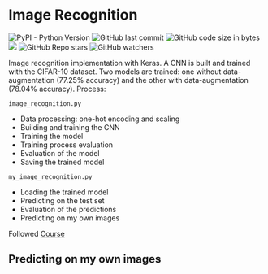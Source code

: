 # Image Recognition

![PyPI - Python Version](https://img.shields.io/pypi/pyversions/tensorflow)
![GitHub last commit](https://img.shields.io/github/last-commit/aritzLizoain/Image-Recognition)
![GitHub code size in bytes](https://img.shields.io/github/languages/code-size/aritzLizoain/Image-Recognition)
[![](https://tokei.rs/b1/github/aritzLizoain/Image-Recognition?category=lines)](https://github.com/aritzLizoain/Image-Recognition) 
![GitHub Repo stars](https://img.shields.io/github/stars/aritzLizoain/Image-Recognition?style=social)
![GitHub watchers](https://img.shields.io/github/watchers/aritzLizoain/Image-Recognition?style=social)

Image recognition implementation with Keras. A CNN is built and trained with the CIFAR-10 dataset. Two models are trained: one without data-augmentation (77.25% accuracy) and the other with data-augmentation (78.04% accuracy). Process:

``` image_recognition.py ```
* Data processing: one-hot encoding and scaling
* Building and training the CNN
* Training the model
* Training process evaluation
* Evaluation of the model
* Saving the trained model

``` my_image_recognition.py ```
* Loading the trained model
* Predicting on the test set
* Evaluation of the predictions
* Predicting on my own images

Followed [Course](https://medium.com/intuitive-deep-learning/build-your-first-convolutional-neural-network-to-recognize-images-84b9c78fe0ce)

## Predicting on my own images





 
